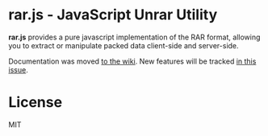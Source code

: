rar.js - JavaScript Unrar Utility
===

**rar.js** provides a pure javascript implementation of the RAR format, allowing you to extract or manipulate packed data client-side and server-side.

Documentation was moved [to the wiki](https://github.com/qgustavor/rar.js/wiki). New features will be tracked [in this issue](https://github.com/qgustavor/rar.js/issues/1).

License
===

MIT
